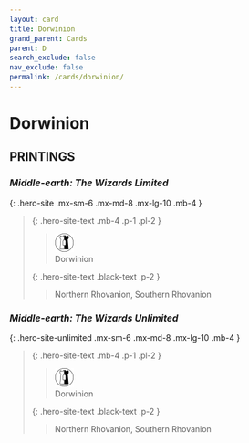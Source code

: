 ```yaml
---
layout: card
title: Dorwinion
grand_parent: Cards
parent: D
search_exclude: false
nav_exclude: false
permalink: /cards/dorwinion/
---
```


# Dorwinion


## PRINTINGS


### _Middle-earth: The Wizards Limited_

{: .hero-site .mx-sm-6 .mx-md-8 .mx-lg-10 .mb-4 }
> {: .hero-site-text .mb-4 .p-1 .pl-2 }
> > <div class="card-mp"><img src="/assets/images/border-land.svg"></div>
> > <div class="character-card-name">Dorwinion</div>
>
> {: .hero-site-text .black-text .p-2 }
> > Northern Rhovanion, Southern Rhovanion 
> 

### _Middle-earth: The Wizards Unlimited_

{: .hero-site-unlimited .mx-sm-6 .mx-md-8 .mx-lg-10 .mb-4 }
> {: .hero-site-text .mb-4 .p-1 .pl-2 }
> > <div class="card-mp"><img src="/assets/images/border-land.svg"></div>
> > <div class="character-card-name">Dorwinion</div>
>
> {: .hero-site-text .black-text .p-2 }
> > Northern Rhovanion, Southern Rhovanion 
> 
